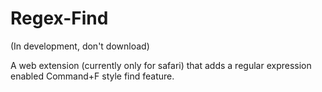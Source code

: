 Regex-Find
===
(In development, don't download)

A web extension (currently only for safari) that adds a regular expression enabled Command+F style find feature.
